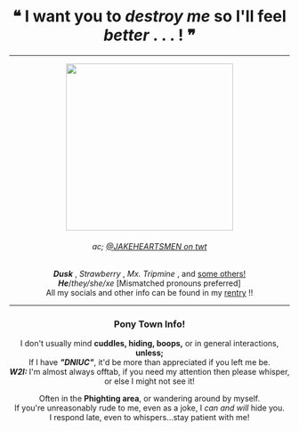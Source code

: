 <h1 align="center"> ❝ I want you to <i>destroy me</i> so I'll feel <i>better</i> . . . ! ❞ </h1>

<hr/>

<p align="center"> 
<img src="https://cdn.discordapp.com/attachments/1147140417503113256/1222871827416879205/GFYgbJyWcAAW-aS.png?ex=6617cb23&is=66055623&hm=33cca64809dad7341b30b483920a0915fb442814398fd56cd34577fe605be42e&" width=300px height=300px>
<h6 align="center"> ac; <a href="https://x.com/JAKEHEARTSMEN/status/1753624974307340431?s=20">@JAKEHEARTSMEN on twt</a> </h6>

<p align="center">
  <b><i>Dusk</i></b> , <i>Strawberry</i> , <i>Mx. Tripmine</i> , and <a href="https://en.pronouns.page/@StrxberriiiBoba">some others!</a> </br>
  <b><i>He</i></b>/<i>they/she/xe</i> [Mismatched pronouns preferred] </br>
  All my socials and other info can be found in my <a href="https://rentry.co/StrxberriiiBoba">rentry</a> !! <br/>

<hr />

 <h3 align="center"> Pony Town Info! </h3>

<p align="center">
I don't usually mind <b> cuddles, hiding, boops,</b> or in general interactions, <b>unless;</b> </br>
If I have <b><i>"DNIUC"</i></b>, it'd be more than appreciated if you left me be. </br>
<b><i> W2I: </i></b> I'm almost always offtab, if you need my attention then please whisper, or else I might not see it!

  <p align="center">
Often in the <b>Phighting area</b>, or wandering around by myself. <br/>
If you're unreasonably rude to me, even as a joke, I <i> can and will</i> hide you. <br/>
I respond late, even to whispers...stay patient with me! <br/>
